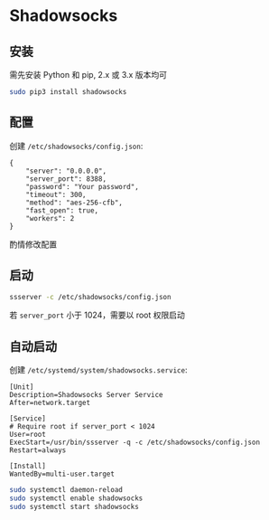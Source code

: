 # Shadowsocks

## 安装

需先安装 Python 和 pip, 2.x 或 3.x 版本均可

```bash
sudo pip3 install shadowsocks
```

## 配置

创建 `/etc/shadowsocks/config.json`:

```
{
    "server": "0.0.0.0",
    "server_port": 8388,
    "password": "Your password",
    "timeout": 300,
    "method": "aes-256-cfb",
    "fast_open": true,
    "workers": 2
}
```

酌情修改配置

## 启动

```bash
ssserver -c /etc/shadowsocks/config.json
```

若 `server_port` 小于 1024，需要以 root 权限启动

## 自动启动

创建 `/etc/systemd/system/shadowsocks.service`:

```
[Unit]
Description=Shadowsocks Server Service
After=network.target

[Service]
# Require root if server_port < 1024
User=root
ExecStart=/usr/bin/ssserver -q -c /etc/shadowsocks/config.json
Restart=always

[Install]
WantedBy=multi-user.target
```

```bash
sudo systemctl daemon-reload
sudo systemctl enable shadowsocks
sudo systemctl start shadowsocks
```
